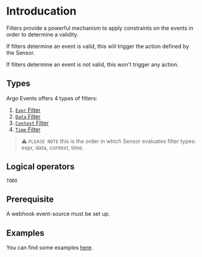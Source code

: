 # Introducation

Filters provide a powerful mechanism to apply constraints on the events in order to determine a validity.

If filters determine an event is valid, this will trigger the action defined by the Sensor.

If filters determine an event is not valid, this won't trigger any action.

## Types

Argo Events offers 4 types of filters:

1. [`Expr` Filter](https://argoproj.github.io/argo-events/filters/expr)
1. [`Data` Filter](https://argoproj.github.io/argo-events/filters/data)
1. [`Context` Filter](https://argoproj.github.io/argo-events/filters/ctx)
1. [`Time` Filter](https://argoproj.github.io/argo-events/filters/time)

> ⚠️ `PLEASE NOTE` this is the order in which Sensor evaluates filter types: expr, data, context, time.

## Logical operators

`TODO`

## Prerequisite

A webhook event-source must be set up.

## Examples

You can find some examples [here](https://github.com/argoproj/argo-events/tree/master/examples/sensors).
